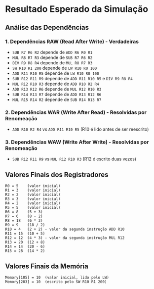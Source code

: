 # Resultado Esperado da Simulação

## Análise das Dependências

### 1. **Dependências RAW (Read After Write) - Verdadeiras**
- `SUB R7 R6 R2` depende de `ADD R6 R0 R1`
- `MUL R8 R7 R3` depende de `SUB R7 R6 R2`
- `DIV R9 R8 R4` depende de `MUL R8 R7 R3`
- `SW R10 R1 200` depende de `LW R10 R0 100`
- `ADD R11 R10 R5` depende de `LW R10 R0 100`
- `SUB R12 R11 R9` depende de `ADD R11 R10 R5` e `DIV R9 R8 R4`
- `MUL R12 R10 R3` depende de `ADD R10 R2 R4`
- `ADD R13 R12 R6` depende de `MUL R12 R10 R3`
- `SUB R14 R13 R7` depende de `ADD R13 R12 R6`
- `MUL R15 R14 R2` depende de `SUB R14 R13 R7`

### 2. **Dependências WAR (Write After Read) - Resolvidas por Renomeação**
- `ADD R10 R2 R4` vs `ADD R11 R10 R5` (R10 é lido antes de ser reescrito)

### 3. **Dependências WAW (Write After Write) - Resolvidas por Renomeação**
- `SUB R12 R11 R9` vs `MUL R12 R10 R3` (R12 é escrito duas vezes)

## Valores Finais dos Registradores

```
R0 = 5    (valor inicial)
R1 = 3    (valor inicial)
R2 = 2    (valor inicial)
R3 = 3    (valor inicial)
R4 = 2    (valor inicial)
R5 = 5    (valor inicial)
R6 = 8    (5 + 3)
R7 = 6    (8 - 2)
R8 = 18   (6 * 3)
R9 = 9    (18 / 2)
R10 = 4   (2 + 2) - valor da segunda instrução ADD R10
R11 = 15  (10 + 5)
R12 = 12  (4 * 3) - valor da segunda instrução MUL R12
R13 = 20  (12 + 8)
R14 = 14  (20 - 6)
R15 = 28  (14 * 2)
```

## Valores Finais da Memória

```
Memory[105] = 10  (valor inicial, lido pelo LW)
Memory[203] = 10  (escrito pelo SW R10 R1 200)
```

